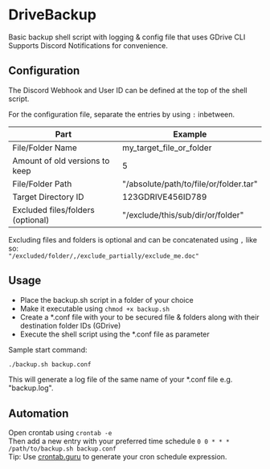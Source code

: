 # DriveBackup
Basic backup shell script with logging &amp; config file that uses GDrive CLI<br>
Supports Discord Notifications for convenience.

## Configuration
The Discord Webhook and User ID can be defined at the top of the shell script.

For the configuration file, separate the entries by using ```:``` inbetween.<br>

| Part | Example |
| ------ | ------ |
| File/Folder Name | my_target_file_or_folder |
| Amount of old versions to keep | 5 |
| File/Folder Path | "/absolute/path/to/file/or/folder.tar" |
| Target Directory ID | 123GDRIVE456ID789 |
| Excluded files/folders (optional) | "/exclude/this/sub/dir/or/folder" |

Excluding files and folders is optional and can be concatenated using ```,``` like so:<br>
```"/excluded/folder/,/exclude_partially/exclude_me.doc"```

## Usage
- Place the backup.sh script in a folder of your choice
- Make it executable using `chmod +x backup.sh`
- Create a *.conf file with your to be secured file & folders along with their destination folder IDs (GDrive)<br>
- Execute the shell script using the *.conf file as parameter

Sample start command:
```sh
./backup.sh backup.conf
```

This will generate a log file of the same name of your *.conf file e.g. "backup.log".

## Automation
Open crontab using ```crontab -e```<br>
Then add a new entry with your preferred time schedule ```0 0 * * * /path/to/backup.sh backup.conf```<br>
Tip: Use <a href="https://crontab.guru/once-a-day" target="_blank" rel="noreferrer">crontab.guru</a> to generate your cron schedule expression.
